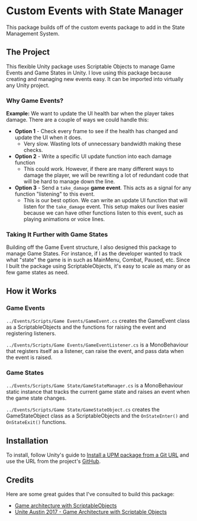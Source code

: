 # Custom Events with State Manager

This package builds off of the custom events package to add in the State Management System.

## The Project

This flexible Unity package uses Scriptable Objects to manage Game Events and Game States in Unity. I love using this package because creating and managing new events easy. It can be imported into virtually any Unity project. 

### Why Game Events?

**Example:** 
We want to update the UI health bar when the player takes damage. There are a couple of ways we could handle this:
- **Option 1** - Check every frame to see if the health has changed and update the UI when it does. 
	- Very slow. Wasting lots of unnecessary bandwidth making these checks.
- **Option 2** - Write a specific UI update function into each damage function
	- This could work. However, if there are many different ways to damage the player, we will be rewriting a lot of redundant code that will be hard to manage down the line.
- **Option 3** - Send a `take_damage` **game event**. This acts as a signal for any function "listening" to this event.
	- This is our best option. We can write an update UI function that will listen for the `take_damage` event. This setup makes our lives easier because we can have other functions listen to this event, such as playing animations or voice lines.

### Taking It Further with Game States

Building off the Game Event structure, I also designed this package to manage Game States. For instance, if I as the developer wanted to track what "state" the game is in such as MainMenu, Combat, Paused, etc. Since I built the package using ScriptableObjects, it's easy to scale as many or as few game states as need.
## How it Works

### Game Events

`../Events/Scripts/Game Events/GameEvent.cs` creates the GameEvent class as a ScriptableObjects and the functions for raising the event and registering listeners.  

`../Events/Scripts/Game Events/GameEventListener.cs` is a MonoBehaviour that registers itself as a listener, can raise the event, and pass data when the event is raised.

### Game States

`../Events/Scripts/Game State/GameStateManager.cs` is a MonoBehaviour static instance that tracks the current game state and raises an event when the game state changes.

`../Events/Scripts/Game State/GameStateObject.cs` creates the GameStateObject class as a ScriptableObjects and the `OnStateEnter()` and `OnStateExit()` functions.
## Installation

To install, follow Unity's guide to <a href="https://docs.unity3d.com/Manual/upm-ui-giturl.html" target="blank">Install a UPM package from a Git URL</a> and use the URL from the project's <a href="https://github.com/acarv468/events-state-manager" target="blank">GitHub</a>.

## Credits

Here are some great guides that I've consulted to build this package:

- <a href="https://youtu.be/WLDgtRNK2VE?si=RAIX3jAPE6dqMudI" target="blank">Game architecture with ScriptableObjects</a>
- <a href="https://youtu.be/raQ3iHhE_Kk?si=8ndMhWV7gFz1Dbki" target="blank">Unite Austin 2017 - Game Architecture with Scriptable Objects</a>
